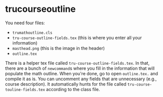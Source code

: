 # trucourseoutline

You need four files:
 - `trumathoutline.cls`
 - `tru-course-outline-fields.tex` (this is where you enter all your information)
 - `masthead.png` (this is the image in the header)
 - `outline.tex`


There is a helper tex file called `tru-course-outline-fields.tex`. In that, there are a bunch of `newcommand`s where you fill in the information that will populate the math outline. When you're done, go to open `outline.tex.` and compile it as is. You can uncomment any fields that are unnecessary (e.g., course description). It automatically hunts for the file called `tru-course-touline-fields.tex` according to the class file.
